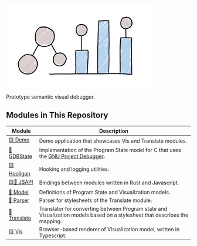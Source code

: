 <img src="./assets/logo.png" width="400" alt="Aili" />

Prototype semantic visual debugger.

## Modules in This Repository

| Module                          | Description                                                     |
|---------------------------------|-----------------------------------------------------------------|
| [:yellow_square: Demo](./demo)  | Demo application that showcases Vis and Translate modules.      |
| [:crab: GDBState](./gdbstate)   | Implementation of the Program State model for C that uses the [GNU Project Debugger](https://www.sourceware.org/gdb). |
| [:yellow_square: Hooligan](./hooligan) | Hooking and logging utilities.                           |
| [:yellow_square::crab: JSAPI](./jsapi) | Bindings between modules written in Rust and Javascript. |
| [:crab: Model](./model)         | Definitions of Program State and Visualization models.          |
| [:crab: Parser](./parser)       | Parser for stylesheets of the Translate module.                 |
| [:crab: Translate](./translate) | Translator for converting between Program state and Visualization models based on a stylesheet that describes the mapping. |
| [:yellow_square: Vis](./vis)    | Browser-based renderer of Visualization model, written in Typescript. |
